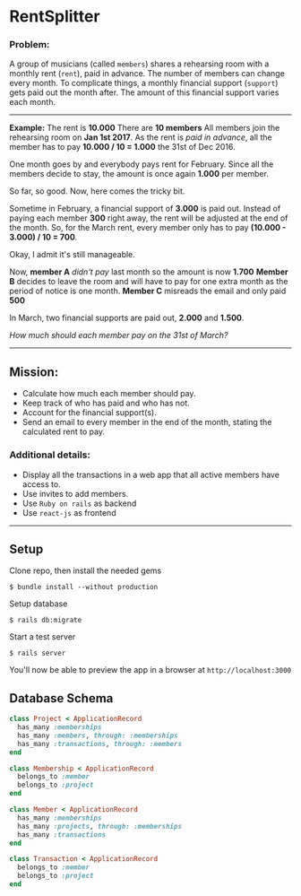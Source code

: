 # RentSplitter

### Problem:
A group of musicians (called `members`) shares a rehearsing room with a monthly rent (`rent`), paid in advance. The number of members can change every month. To complicate things, a monthly financial support (`support`) gets paid out the month after. The amount of this financial support varies each month.

---
__Example:__
The rent is __10.000__
There are __10 members__
All members join the rehearsing room on __Jan 1st 2017__.
As the rent is _paid in advance_, all the member has to pay __10.000 / 10 = 1.000__ the 31st of Dec 2016.

One month goes by and everybody pays rent for February. Since all the members decide to stay, the amount is once again __1.000__ per member.

So far, so good. Now, here comes the tricky bit.

Sometime in February, a financial support of __3.000__ is paid out. Instead of paying each member __300__ right away, the rent will be adjusted at the end of the month. So, for the March rent, every member only has to pay __(10.000 - 3.000) / 10 = 700__.

Okay, I admit it's still manageable.

Now, __member A__ _didn't pay_ last month so the amount is now __1.700__ 
__Member B__ decides to leave the room and will have to pay for one extra month as the period of notice is one month.
__Member C__ misreads the email and only paid __500__

In March, two financial supports are paid out, __2.000__ and __1.500__.

_How much should each member pay on the 31st of March?_

---

## Mission:
* Calculate how much each member should pay.
* Keep track of who has paid and who has not.
* Account for the financial support(s).
* Send an email to every member in the end of the month, stating the calculated rent to pay.

### Additional details:
* Display all the transactions in a web app that all active members have access to.
* Use invites to add members.
* Use `Ruby on rails` as backend
* Use `react-js` as frontend

---

## Setup
Clone repo, then install the needed gems
```
$ bundle install --without production
```
Setup database
```
$ rails db:migrate
```
Start a test server
```
$ rails server
```
You'll now be able to preview the app in a browser at `http://localhost:3000`

## Database Schema

```ruby
class Project < ApplicationRecord
  has_many :memberships
  has_many :members, through: :memberships
  has_many :transactions, through: :members
end

class Membership < ApplicationRecord
  belongs_to :member
  belongs_to :project
end

class Member < ApplicationRecord
  has_many :memberships
  has_many :projects, through: :memberships
  has_many :transactions
end

class Transaction < ApplicationRecord
  belongs_to :member
  belongs_to :project
end

```








